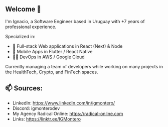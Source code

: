 ## Welcome 👋
<!--
![Profile view counter on GitHub](https://komarev.com/ghpvc/?username=IGMontero)
-->

I'm Ignacio, a Software Engineer based in Uruguay with +7 years of professional experience.

Specialized in:
- 🔭 Full-stack Web applications in React (Next) & Node
- 📱 Mobile Apps in Flutter / React Native
- 👨‍💻 DevOps in AWS / Google Cloud

Currently managing a team of developers while working on many projects in the HealthTech, Crypto, and FinTech spaces.

## 📫 Sources:

- LinkedIn: https://www.linkedin.com/in/igmontero/
- Discord: igmonterodev
- My Agency Radical Online: https://radical-online.com
- Links: https://linktr.ee/IGMontero


<!--
**IGMontero/IGMontero** is a ✨ _special_ ✨ repository because its `README.md` (this file) appears on your GitHub profile.

Here are some ideas to get you started:

- 🔭 I’m currently working on ...
- 🌱 I’m currently learning ...
- 👯 I’m looking to collaborate on ...
- 🤔 I’m looking for help with ...
- 💬 Ask me about ...
- 📫 How to reach me: ...
- 😄 Pronouns: ...
- ⚡ Fun fact: ...
-->
